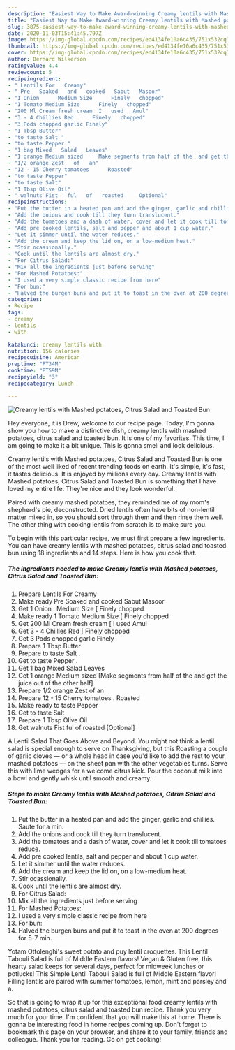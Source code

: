 ```yaml
---
description: "Easiest Way to Make Award-winning Creamy lentils with Mashed potatoes, Citrus Salad and Toasted Bun"
title: "Easiest Way to Make Award-winning Creamy lentils with Mashed potatoes, Citrus Salad and Toasted Bun"
slug: 3875-easiest-way-to-make-award-winning-creamy-lentils-with-mashed-potatoes-citrus-salad-and-toasted-bun
date: 2020-11-03T15:41:45.797Z
image: https://img-global.cpcdn.com/recipes/ed4134fe10a6c435/751x532cq70/creamy-lentils-with-mashed-potatoes-citrus-salad-and-toasted-bun-recipe-main-photo.jpg
thumbnail: https://img-global.cpcdn.com/recipes/ed4134fe10a6c435/751x532cq70/creamy-lentils-with-mashed-potatoes-citrus-salad-and-toasted-bun-recipe-main-photo.jpg
cover: https://img-global.cpcdn.com/recipes/ed4134fe10a6c435/751x532cq70/creamy-lentils-with-mashed-potatoes-citrus-salad-and-toasted-bun-recipe-main-photo.jpg
author: Bernard Wilkerson
ratingvalue: 4.4
reviewcount: 5
recipeingredient:
- " Lentils For   Creamy"
- " Pre   Soaked   and   cooked   Sabut   Masoor"
- "1 Onion      Medium Size      Finely   chopped"
- "1 Tomato Medium Size      Finely   chopped"
- "200 Ml Cream fresh cream  I   used   Amul"
- "3 - 4 Chillies Red      Finely   chopped"
- "3 Pods chopped garlic Finely"
- "1 Tbsp Butter"
- "to taste Salt "
- "to taste Pepper "
- "1 bag Mixed   Salad   Leaves"
- "1 orange Medium sized     Make segments from half of the  and get the juice out of the other half"
- "1/2 orange Zest   of   an"
- "12 - 15 Cherry tomatoes      Roasted"
- "to taste Pepper"
- "to taste Salt"
- "1 Tbsp Olive Oil"
- " walnuts Fist   ful   of   roasted     Optional"
recipeinstructions:
- "Put the butter in a heated pan and add the ginger, garlic and chillies. Saute for a min."
- "Add the onions and cook till they turn translucent."
- "Add the tomatoes and a dash of water, cover and let it cook till tomatoes reduce."
- "Add pre cooked lentils, salt and pepper and about 1 cup water."
- "Let it simmer until the water reduces."
- "Add the cream and keep the lid on, on a low-medium heat."
- "Stir ocassionally."
- "Cook until the lentils are almost dry."
- "For Citrus Salad:"
- "Mix all the ingredients just before serving"
- "For Mashed Potatoes:"
- "I used a very simple classic recipe from here"
- "For bun:"
- "Halved the burgen buns and put it to toast in the oven at 200 degrees for 5-7 min."
categories:
- Recipe
tags:
- creamy
- lentils
- with

katakunci: creamy lentils with 
nutrition: 156 calories
recipecuisine: American
preptime: "PT34M"
cooktime: "PT59M"
recipeyield: "3"
recipecategory: Lunch

---
```



![Creamy lentils with Mashed potatoes, Citrus Salad and Toasted Bun](https://img-global.cpcdn.com/recipes/ed4134fe10a6c435/751x532cq70/creamy-lentils-with-mashed-potatoes-citrus-salad-and-toasted-bun-recipe-main-photo.jpg)

Hey everyone, it is Drew, welcome to our recipe page. Today, I'm gonna show you how to make a distinctive dish, creamy lentils with mashed potatoes, citrus salad and toasted bun. It is one of my favorites. This time, I am going to make it a bit unique. This is gonna smell and look delicious.

Creamy lentils with Mashed potatoes, Citrus Salad and Toasted Bun is one of the most well liked of recent trending foods on earth. It's simple, it's fast, it tastes delicious. It is enjoyed by millions every day. Creamy lentils with Mashed potatoes, Citrus Salad and Toasted Bun is something that I have loved my entire life. They're nice and they look wonderful.

Paired with creamy mashed potatoes, they reminded me of my mom&#39;s shepherd&#39;s pie, deconstructed. Dried lentils often have bits of non-lentil matter mixed in, so you should sort through them and then rinse them well. The other thing with cooking lentils from scratch is to make sure you.


To begin with this particular recipe, we must first prepare a few ingredients. You can have creamy lentils with mashed potatoes, citrus salad and toasted bun using 18 ingredients and 14 steps. Here is how you cook that.

<!--inarticleads1-->

##### The ingredients needed to make Creamy lentils with Mashed potatoes, Citrus Salad and Toasted Bun:

1. Prepare  Lentils For   Creamy
1. Make ready  Pre   Soaked   and   cooked   Sabut   Masoor
1. Get 1 Onion .     Medium Size     [ Finely   chopped
1. Make ready 1 Tomato Medium Size     [ Finely   chopped
1. Get 200 Ml Cream fresh cream [ I   used   Amul
1. Get 3 - 4 Chillies Red     [ Finely   chopped
1. Get 3 Pods chopped garlic Finely
1. Prepare 1 Tbsp Butter
1. Prepare to taste Salt .
1. Get to taste Pepper .
1. Get 1 bag Mixed   Salad   Leaves
1. Get 1 orange Medium sized     [Make segments from half of the  and get the juice out of the other half]
1. Prepare 1/2 orange Zest   of   an
1. Prepare 12 - 15 Cherry tomatoes .     Roasted
1. Make ready to taste Pepper
1. Get to taste Salt
1. Prepare 1 Tbsp Olive Oil
1. Get  walnuts Fist   ful   of   roasted     [Optional]


A Lentil Salad That Goes Above and Beyond. You might not think a lentil salad is special enough to serve on Thanksgiving, but this Roasting a couple of garlic cloves — or a whole head in case you&#39;d like to add the rest to your mashed potatoes — on the sheet pan with the other vegetables turns. Serve this with lime wedges for a welcome citrus kick. Pour the coconut milk into a bowl and gently whisk until smooth and creamy. 

<!--inarticleads2-->

##### Steps to make Creamy lentils with Mashed potatoes, Citrus Salad and Toasted Bun:

1. Put the butter in a heated pan and add the ginger, garlic and chillies. Saute for a min.
1. Add the onions and cook till they turn translucent.
1. Add the tomatoes and a dash of water, cover and let it cook till tomatoes reduce.
1. Add pre cooked lentils, salt and pepper and about 1 cup water.
1. Let it simmer until the water reduces.
1. Add the cream and keep the lid on, on a low-medium heat.
1. Stir ocassionally.
1. Cook until the lentils are almost dry.
1. For Citrus Salad:
1. Mix all the ingredients just before serving
1. For Mashed Potatoes:
1. I used a very simple classic recipe from here
1. For bun:
1. Halved the burgen buns and put it to toast in the oven at 200 degrees for 5-7 min.


Yotam Ottolenghi&#39;s sweet potato and puy lentil croquettes. This Lentil Tabouli Salad is full of Middle Eastern flavors! Vegan &amp; Gluten free, this hearty salad keeps for several days, perfect for midweek lunches or potlucks! This Simple Lentil Tabouli Salad is full of Middle Eastern flavor! Filling lentils are paired with summer tomatoes, lemon, mint and parsley and a. 

So that is going to wrap it up for this exceptional food creamy lentils with mashed potatoes, citrus salad and toasted bun recipe. Thank you very much for your time. I'm confident that you will make this at home. There is gonna be interesting food in home recipes coming up. Don't forget to bookmark this page on your browser, and share it to your family, friends and colleague. Thank you for reading. Go on get cooking!
